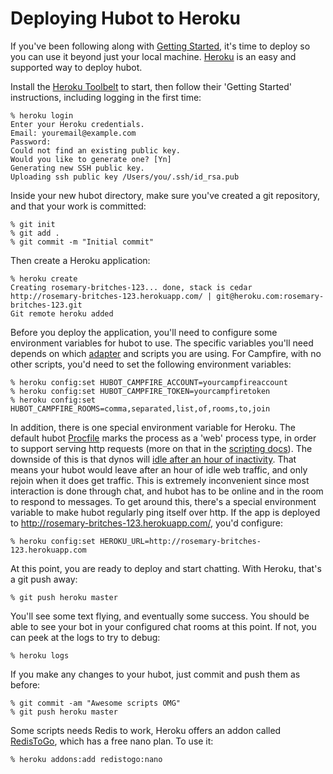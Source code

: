# Deploying Hubot to Heroku

If you've been following along with [Getting Started](../README.md), it's time to deploy so you can use it beyond just your local machine.
[Heroku](http://www.heroku.com/) is an easy and supported way to deploy hubot.

Install the [Heroku Toolbelt](https://toolbelt.heroku.com/) to start, then follow their 'Getting Started' instructions, including logging in the first time:

    % heroku login
    Enter your Heroku credentials.
    Email: youremail@example.com
    Password:
    Could not find an existing public key.
    Would you like to generate one? [Yn]
    Generating new SSH public key.
    Uploading ssh public key /Users/you/.ssh/id_rsa.pub

Inside your new hubot directory, make sure you've created a git repository, and that your work is committed:

    % git init
    % git add .
    % git commit -m "Initial commit"

Then create a Heroku application:

    % heroku create
    Creating rosemary-britches-123... done, stack is cedar
    http://rosemary-britches-123.herokuapp.com/ | git@heroku.com:rosemary-britches-123.git
    Git remote heroku added

Before you deploy the application, you'll need to configure some environment
variables for hubot to use. The specific variables you'll need depends on which
[adapter](../adapters.md) and scripts you are using. For Campfire, with no other
scripts, you'd need to set the following environment variables:

    % heroku config:set HUBOT_CAMPFIRE_ACCOUNT=yourcampfireaccount
    % heroku config:set HUBOT_CAMPFIRE_TOKEN=yourcampfiretoken
    % heroku config:set HUBOT_CAMPFIRE_ROOMS=comma,separated,list,of,rooms,to,join

In addition, there is one special environment variable for Heroku. The default hubot
[Procfile](https://devcenter.heroku.com/articles/procfile) marks the process as
a 'web' process type, in order to support serving http requests (more on that
in the [scripting docs](../scripting.md)). The downside of this is that dynos
will [idle after an hour of inactivity](https://devcenter.heroku.com/articles/dynos#dyno-idling).
That means your hubot would leave after an hour of idle web traffic, and only rejoin when it does get traffic. This is extremely
inconvenient since most interaction is done through chat, and hubot has to be online and in the room to respond to messages. To get around this,
there's a special environment variable to make hubot regularly ping itself over http. If
the app is deployed to http://rosemary-britches-123.herokuapp.com/, you'd
configure:

    % heroku config:set HEROKU_URL=http://rosemary-britches-123.herokuapp.com

At this point, you are ready to deploy and start chatting. With Heroku, that's a
git push away:

    % git push heroku master

You'll see some text flying, and eventually some success. You should be able to
see your bot in your configured chat rooms at this point. If not, you can peek
at the logs to try to debug:

    % heroku logs

If you make any changes to your hubot, just commit and push them as
before:

    % git commit -am "Awesome scripts OMG"
    % git push heroku master
    
Some scripts needs Redis to work, Heroku offers an addon called [RedisToGo](https://addons.heroku.com/RedisToGo), which has a free nano plan. To use it:

    % heroku addons:add redistogo:nano
